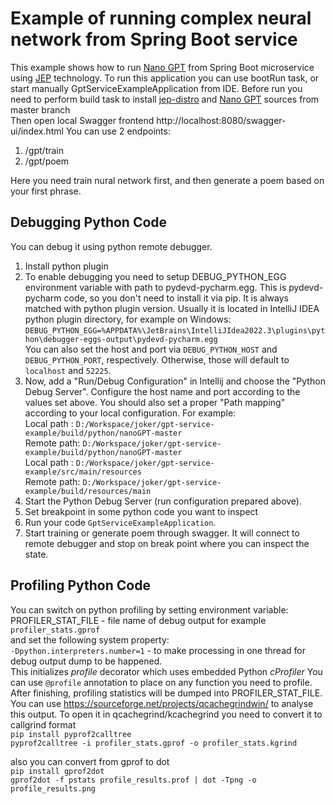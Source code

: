 # Example of running complex neural network from Spring Boot service

This example shows how to run [Nano GPT](https://github.com/karpathy/nanoGPT) from Spring Boot microservice using [JEP](https://github.com/ninia/jep) technology.
To run this application you can use bootRun task, or start manually GptServiceExampleApplication from IDE.
Before run you need to perform build task to install [jep-distro](https://github.com/icemachined/jep-distro) and [Nano GPT](https://github.com/karpathy/nanoGPT) sources from master branch  
Then open local Swagger frontend http://localhost:8080/swagger-ui/index.html
You can use 2 endpoints: <br>
1. /gpt/train
2. /gpt/poem

Here you need train nural network first, and then generate a poem based on your first phrase.


## Debugging Python Code
You can debug it using python remote debugger.

1. Install python plugin
2. To enable debugging you need to setup DEBUG_PYTHON_EGG environment variable with path to pydevd-pycharm.egg.
This is pydevd-pycharm code, so you don't need to install it via pip. It is always matched with python plugin version. 
Usually it is located in IntelliJ IDEA python plugin directory, 
for example on Windows: <br>`DEBUG_PYTHON_EGG=%APPDATA%\JetBrains\IntelliJIdea2022.3\plugins\python\debugger-eggs-output\pydevd-pycharm.egg` <br>
You can also set the host and port via `DEBUG_PYTHON_HOST` and `DEBUG_PYTHON_PORT`, respectively. Otherwise, those will default to `localhost` and `52225`.
3. Now, add a "Run/Debug Configuration" in Intellij and choose the "Python Debug Server". Configure the host name and port according to the values set above.
You should also set a proper "Path mapping" according to your local configuration. For example:<br>
Local path : `D:/Workspace/joker/gpt-service-example/build/python/nanoGPT-master` <br>
Remote path: `D:/Workspace/joker/gpt-service-example/build/python/nanoGPT-master` <br>
Local path : `D:/Workspace/joker/gpt-service-example/src/main/resources` <br>
Remote path: `D:/Workspace/joker/gpt-service-example/build/resources/main` <br>
4. Start the Python Debug Server (run configuration prepared above).
5. Set breakpoint in some python code you want to inspect
6. Run your code `GptServiceExampleApplication`. 
7. Start training or generate poem through swagger. It will connect to remote debugger and stop on break point where you can inspect the state.

## Profiling Python Code
You can switch on python profiling by setting environment variable: <br>
PROFILER_STAT_FILE - file name of debug output for example `profiler_stats.gprof` <br>
and set the following system property:<br>
`-Dpython.interpreters.number=1` - to make processing in one thread for debug output dump to be happened. <br>
This initializes *profile* decorator which uses embedded Python *cProfiler*
You can use `@profile` annotation to place on any function you need to profile.
After finishing, profiling statistics will be dumped into PROFILER_STAT_FILE.
You can use https://sourceforge.net/projects/qcachegrindwin/ to analyse this output.
To open it in qcachegrind/kcachegrind you need to convert it to callgrind format
<br> `pip install pyprof2calltree` <br>
`pyprof2calltree -i profiler_stats.gprof -o profiler_stats.kgrind`

also you can convert from gprof to dot<br> 
`pip install gprof2dot` <br>
`gprof2dot -f pstats profile_results.prof | dot -Tpng -o profile_results.png`